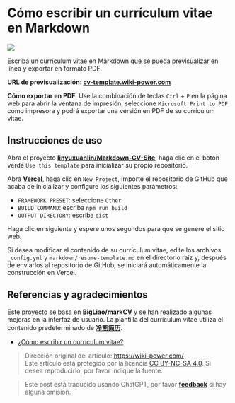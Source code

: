 # Cómo escribir un currículum vitae en Markdown

![](https://wiki-media-1253965369.cos.ap-guangzhou.myqcloud.com/img/20210318220041.png)

Escriba un currículum vitae en Markdown que se pueda previsualizar en línea y exportar en formato PDF.

**URL de previsualización**: [**cv-template.wiki-power.com**](https://cv-template.wiki-power.com/)

**Cómo exportar en PDF**: Use la combinación de teclas `Ctrl` + `P` en la página web para abrir la ventana de impresión, seleccione `Microsoft Print to PDF` como impresora y podrá exportar una versión en PDF de su currículum vitae.

## Instrucciones de uso

Abra el proyecto [**linyuxuanlin/Markdown-CV-Site**](https://github.com/linyuxuanlin/Markdown-CV-Site), haga clic en el botón verde `Use this template` para inicializar su propio repositorio.

Abra [**Vercel**](https://vercel.com/), haga clic en `New Project`, importe el repositorio de GitHub que acaba de inicializar y configure los siguientes parámetros:

- `FRAMEWORK PRESET`: seleccione `Other`
- `BUILD COMMAND`: escriba `npm run build`
- `OUTPUT DIRECTORY`: escriba `dist`

Haga clic en siguiente y espere unos segundos para que se genere el sitio web.

Si desea modificar el contenido de su currículum vitae, edite los archivos `_config.yml` y `markdown/resume-template.md` en el directorio raíz y, después de enviarlos al repositorio de GitHub, se iniciará automáticamente la construcción en Vercel.

## Referencias y agradecimientos

Este proyecto se basa en [**BigLiao/markCV**](https://github.com/BigLiao/markCV) y se han realizado algunas mejoras en la interfaz de usuario. La plantilla del currículum vitae utiliza el contenido predeterminado de [**冷熊简历**](https://cv.ftqq.com/).

- [¿Cómo escribir un currículum vitae?](https://mp.weixin.qq.com/s/P64bm-SBYXyQymfHAR1rqA)

> Dirección original del artículo: <https://wiki-power.com/>  
> Este artículo está protegido por la licencia [CC BY-NC-SA 4.0](https://creativecommons.org/licenses/by/4.0/deed.zh). Si desea reproducirlo, por favor indique la fuente.

> Este post está traducido usando ChatGPT, por favor [**feedback**](https://github.com/linyuxuanlin/Wiki_MkDocs/issues/new) si hay alguna omisión.